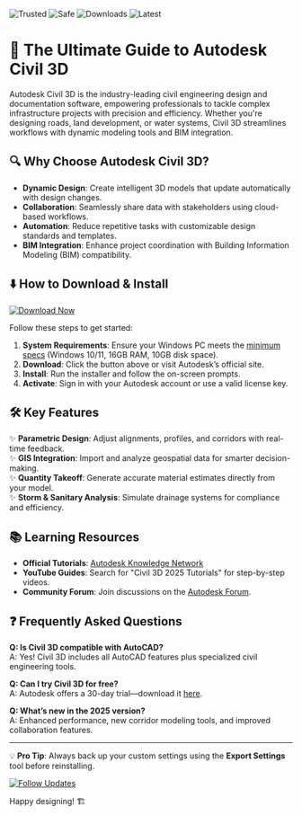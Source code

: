 ![Trusted](https://img.shields.io/badge/Trusted-100%25-brightgreen) ![Safe](https://img.shields.io/badge/Safe-verified-blue) ![Downloads](https://img.shields.io/badge/Downloads-1M+-orange) ![Latest](https://img.shields.io/badge/Latest-2025-yellow)  

# 🚀 The Ultimate Guide to Autodesk Civil 3D  

Autodesk Civil 3D is the industry-leading civil engineering design and documentation software, empowering professionals to tackle complex infrastructure projects with precision and efficiency. Whether you're designing roads, land development, or water systems, Civil 3D streamlines workflows with dynamic modeling tools and BIM integration.  

## 🔍 Why Choose Autodesk Civil 3D?  

- **Dynamic Design**: Create intelligent 3D models that update automatically with design changes.  
- **Collaboration**: Seamlessly share data with stakeholders using cloud-based workflows.  
- **Automation**: Reduce repetitive tasks with customizable design standards and templates.  
- **BIM Integration**: Enhance project coordination with Building Information Modeling (BIM) compatibility.  

## ⬇️ How to Download & Install  

[![Download Now](https://img.shields.io/badge/Download-Civil_3D_2025-9cf)]([LINK])  

Follow these steps to get started:  

1. **System Requirements**: Ensure your Windows PC meets the [minimum specs](https://www.autodesk.com/support) (Windows 10/11, 16GB RAM, 10GB disk space).  
2. **Download**: Click the button above or visit Autodesk’s official site.  
3. **Install**: Run the installer and follow the on-screen prompts.  
4. **Activate**: Sign in with your Autodesk account or use a valid license key.  

## 🛠️ Key Features  

✨ **Parametric Design**: Adjust alignments, profiles, and corridors with real-time feedback.  
✨ **GIS Integration**: Import and analyze geospatial data for smarter decision-making.  
✨ **Quantity Takeoff**: Generate accurate material estimates directly from your model.  
✨ **Storm & Sanitary Analysis**: Simulate drainage systems for compliance and efficiency.  

## 📚 Learning Resources  

- **Official Tutorials**: [Autodesk Knowledge Network](https://knowledge.autodesk.com)  
- **YouTube Guides**: Search for "Civil 3D 2025 Tutorials" for step-by-step videos.  
- **Community Forum**: Join discussions on the [Autodesk Forum](https://forums.autodesk.com).  

## ❓ Frequently Asked Questions  

**Q: Is Civil 3D compatible with AutoCAD?**  
A: Yes! Civil 3D includes all AutoCAD features plus specialized civil engineering tools.  

**Q: Can I try Civil 3D for free?**  
A: Autodesk offers a 30-day trial—download it [here]([LINK]).  

**Q: What’s new in the 2025 version?**  
A: Enhanced performance, new corridor modeling tools, and improved collaboration features.  

---

💡 **Pro Tip**: Always back up your custom settings using the **Export Settings** tool before reinstalling.  

[![Follow Updates](https://img.shields.io/badge/Stay_Updated-Follow_this_Repo-lightgrey)]([LINK])  

Happy designing! 🏗️
